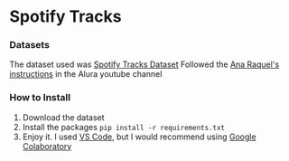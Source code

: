 # Spotify Tracks

### Datasets
The dataset used was <a href="https://www.kaggle.com/datasets/maharshipandya/-spotify-tracks-dataset" alt="Link to dataset" target="_blank">Spotify Tracks Dataset</a>
Followed the <a href="https://www.youtube.com/watch?v=hV3ORe7F8Q4&t=4s" alt="Link to dataset" target="_blank">Ana Raquel's instructions</a> in the Alura youtube channel

### How to Install

1. Download the dataset
2. Install the packages
```pip install -r requirements.txt```
3. Enjoy it. I used <a href="https://code.visualstudio.com/" alt="Link to VSCode" target="_blank">VS Code</a>, but I would recommend using <a href="https://colab.google/" alt="Link to Google Colaboratory" target="_blank">Google Colaboratory</a>
